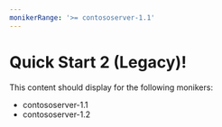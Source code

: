 ```yaml
---
monikerRange: '>= contososerver-1.1'
---
```


# Quick Start 2 (Legacy)!

This content should display for the following monikers:

* contososerver-1.1
* contososerver-1.2